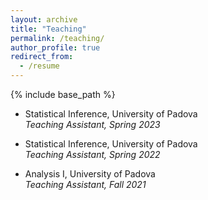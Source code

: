 ```yaml
---
layout: archive
title: "Teaching"
permalink: /teaching/
author_profile: true
redirect_from:
  - /resume
---
```


{% include base_path %}

- Statistical Inference, University of Padova  
  *Teaching Assistant, Spring 2023*

- Statistical Inference, University of Padova  
  *Teaching Assistant, Spring 2022*

- Analysis I, University of Padova  
  *Teaching Assistant, Fall 2021*




